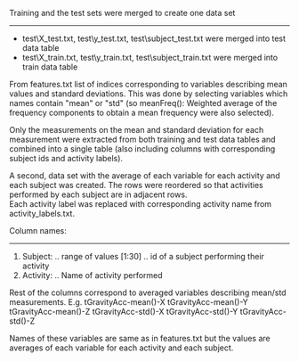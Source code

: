Training and the test sets were merged to create one data set
_____________________________________________________________

* test\X_test.txt, test\y_test.txt, test\subject_test.txt were merged into test data table 
* test\X_train.txt, test\y_train.txt, test\subject_train.txt were merged into train data table

From features.txt list of indices corresponding to variables describing mean values and standard deviations.
This was done by selecting variables which names contain "mean" or "std" (so meanFreq(): Weighted average of the frequency components to obtain a mean frequency were also selected).

Only the measurements on the mean and standard deviation for each measurement were extracted from both training and test data tables and combined into a single table (also including columns with corresponding subject ids and activity labels).

A second, data set with the average of each variable for each activity and each subject was created. The rows were reordered so that activities performed by each subject are in adjacent rows.  
Each activity label was replaced with corresponding activity name from activity_labels.txt.


Column names:
_____________

1. Subject: 
.. range of values [1:30]
.. id of a subject performing their activity
2. Activity:
.. Name of activity performed

Rest of the columns correspond to averaged variables describing mean/std measurements. 
E.g. tGravityAcc-mean()-X
tGravityAcc-mean()-Y
tGravityAcc-mean()-Z
tGravityAcc-std()-X
tGravityAcc-std()-Y
tGravityAcc-std()-Z

Names of these variables are same as in features.txt but the values are averages of each variable for each activity and each subject.